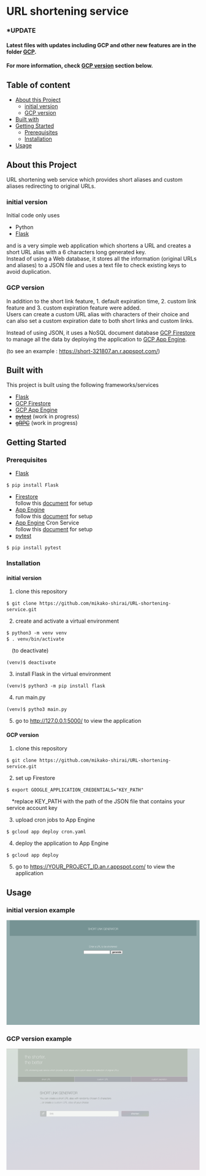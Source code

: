 # URL shortening service

### *UPDATE  
#### Latest files with updates including GCP and other new features are in the folder [GCP](https://github.com/mikako-shirai/URL-shortening-service/tree/master/GCP "GCP").  
#### For more information, check [GCP version](#GCP-version) section below.

## Table of content
- [About this Project](#About-this-Project)  
    - [initial version](#initial-version)  
    - [GCP version](#GCP-version)  
- [Built with](#Built-with)  
- [Getting Started](#Getting-Started)  
    - [Prerequisites](#Prerequisites)  
    - [Installation](#Installation)  
- [Usage](#Usage)  
  
  
## About this Project  
URL shortening web service which provides short aliases and custom aliases redirecting to original URLs.  

### initial version  
Initial code only uses  
- Python  
- [Flask][Flask]  

and is a very simple web application which shortens a URL and creates a short URL alias with a 6 characters long generated key.  
Instead of using a Web database, it stores all the information (original URLs and aliases) to a JSON file and uses a text file to check existing keys to avoid duplication.  

### GCP version  
In addition to the short link feature, 1. default expiration time, 2. custom link feature and 3. custom expiration feature were added.  
Users can create a custom URL alias with characters of their choice and can also set a custom expiration date to both short links and custom links.  

Instead of using JSON, it uses a NoSQL document database [GCP Firestore][Firestore] to manage all the data by deploying the application to [GCP App Engine][App Engine].  

(to see an example : https://short-321807.an.r.appspot.com/)  
  

## Built with  
This project is built using the following frameworks/services  
- [Flask][Flask]  
- [GCP Firestore][Firestore]  
- [GCP App Engine][App Engine]  
- ~~[pytest][pytest]~~ (work in progress)  
- ~~[gRPC][gRPC]~~ (work in progress)  
  

## Getting Started  
### Prerequisites  
- [Flask][Flask]  
```
$ pip install Flask
```  
- [Firestore][Firestore]  
follow this [document](https://cloud.google.com/firestore/docs/quickstart-servers) for setup  
- [App Engine][App Engine]  
follow this [document](https://cloud.google.com/appengine/docs/standard/python3/quickstart) for setup  
- [App Engine][App Engine] Cron Service  
follow this [document](https://cloud.google.com/appengine/docs/standard/go/scheduling-jobs-with-cron-yaml) for setup  
- [pytest][pytest]  
```
$ pip install pytest
```  
  
### Installation  
#### initial version  
1. clone this repository  
```
$ git clone https://github.com/mikako-shirai/URL-shortening-service.git
```  
2. create and activate a virtual environment  
```
$ python3 -m venv venv
$ . venv/bin/activate
```  
&ensp;&ensp;(to deactivate)  
```
(venv)$ deactivate
```  
3. install Flask in the virtual environment  
```
(venv)$ python3 -m pip install flask
```  
4. run main.py  
```
(venv)$ pytho3 main.py
```  
5. go to http://127.0.0.1:5000/ to view the application  

#### GCP version  
1. clone this repository  
```
$ git clone https://github.com/mikako-shirai/URL-shortening-service.git
```  
2. set up Firestore  
```
$ export GOOGLE_APPLICATION_CREDENTIALS="KEY_PATH"
```  
&ensp;&ensp;*replace KEY_PATH with the path of the JSON file that contains your service account key  

3. upload cron jobs to App Engine  
```
$ gcloud app deploy cron.yaml
```  
4. deploy the application to App Engine  
```
$ gcloud app deploy
```  
5. go to https://YOUR_PROJECT_ID.an.r.appspot.com/ to view the application  
  
  
## Usage  
### initial version example  
![example](https://github.com/mikako-shirai/dump/blob/main/URL-shortening-service/initial.png)  

### GCP version example
![example](https://github.com/mikako-shirai/dump/blob/main/URL-shortening-service/GCP.png)  



[Flask]: https://flask.palletsprojects.com/en/2.0.x/  
[Firestore]: https://cloud.google.com/firestore/  
[App Engine]: https://cloud.google.com/appengine/  
[pytest]: https://docs.pytest.org/en/6.2.x/  
[gRPC]: https://grpc.io/  

